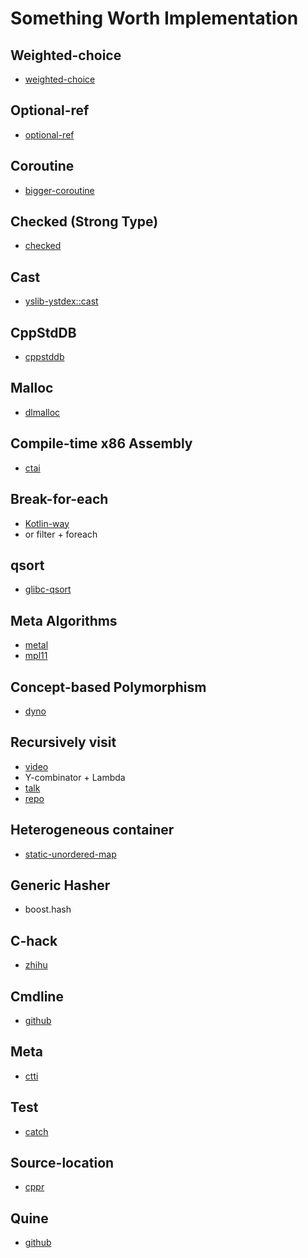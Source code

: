 # Something Worth Implementation

## Weighted-choice
* [weighted-choice](https://deque.blog/2017/04/29/weighted-choice-implementation/)

## Optional-ref
* [optional-ref](https://codereview.stackexchange.com/questions/159836/an-optional-reft)

## Coroutine
* [bigger-coroutine](https://codereview.stackexchange.com/questions/151211/bigger-coroutine-class)

## Checked (Strong Type)
* [checked](https://github.com/MichaelSuen-thePointer/checked/blob/master/checked/checked.h)

## Cast
* [yslib-ystdex::cast](https://github.com/FrankHB/YSLib/blob/dc0317b085bc99e8965b570ced94c00bfda9cd01/YBase/include/ystdex/cast.hpp)

## CppStdDB
* [cppstddb](https://github.com/cruisercoder/cppstddb)

## Malloc
* [dlmalloc](https://github.com/greg7mdp/dlmalloc/)

## Compile-time x86 Assembly
* [ctai](https://github.com/stryku/ctai)

## Break-for-each
* [Kotlin-way](https://zhuanlan.zhihu.com/p/26683156)
* or filter + foreach

## qsort
* [glibc-qsort](https://www.zhihu.com/question/39214230/answer/80244880)

## Meta Algorithms
* [metal](https://github.com/odinthenerd/metal)
* [mpl11](https://github.com/ldionne/mpl11)

## Concept-based Polymorphism
* [dyno](https://github.com/ldionne/dyno)

## Recursively visit
* [video](https://www.youtube.com/watch?v=mqei4JJRQ7s&index=1&list=PL9hrFapz4dsMQuBQTnHXogJpMj6L_EQ10)
* Y-combinator + Lambda
* [talk](https://github.com/SuperV1234/accu2017/blob/master/implementing_variant_visitation_using_lambdas/talk.pdf)
* [repo](https://github.com/SuperV1234/scelta)

## Heterogeneous container
* [static-unordered-map](https://gieseanw.wordpress.com/2017/05/03/a-true-heterogeneous-container-in-c/)

## Generic Hasher
* boost.hash

## C-hack
* [zhihu](https://www.zhihu.com/question/27417946)

## Cmdline
* [github](https://github.com/tanakh/cmdline)

## Meta
* [ctti](https://github.com/Manu343726/ctti)

## Test
* [catch](https://github.com/philsquared/Catch)

## Source-location
* [cppr](http://en.cppreference.com/w/cpp/experimental/source_location)

## Quine
* [github](https://github.com/neelkamath/quine)